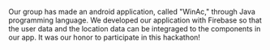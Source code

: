 Our group has made an android application, called "WinAc," through Java programming language. We developed our application with Firebase so that the user data and the location data can be integraged to the components in our app.
It was our honor to participate in this hackathon!
